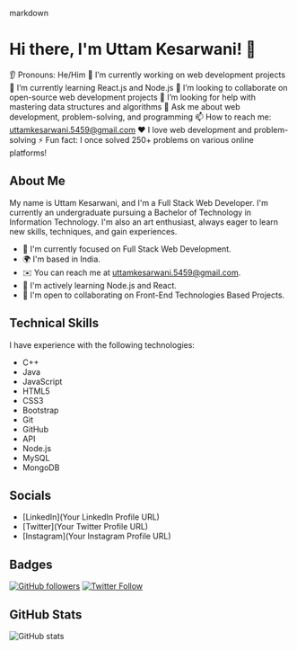 markdown
# Hi there, I'm Uttam Kesarwani! 👋

👂 Pronouns: He/Him
🔭 I’m currently working on web development projects
🌱 I’m currently learning React.js and Node.js
🤝 I’m looking to collaborate on open-source web development projects
🤔 I’m looking for help with mastering data structures and algorithms
💬 Ask me about web development, problem-solving, and programming
📫 How to reach me: [uttamkesarwani.5459@gmail.com](mailto:uttamkesarwani.5459@gmail.com)
❤️ I love web development and problem-solving
⚡ Fun fact: I once solved 250+ problems on various online platforms!

## About Me

My name is Uttam Kesarwani, and I'm a Full Stack Web Developer. I'm currently an undergraduate pursuing a Bachelor of Technology in Information Technology. I'm also an art enthusiast, always eager to learn new skills, techniques, and gain experiences.

- 🔭 I'm currently focused on Full Stack Web Development.
- 🌍 I'm based in India.
- ✉️ You can reach me at [uttamkesarwani.5459@gmail.com](mailto:uttamkesarwani.5459@gmail.com).
- 🧠 I'm actively learning Node.js and React.
- 🤝 I'm open to collaborating on Front-End Technologies Based Projects.

## Technical Skills

I have experience with the following technologies:

- C++
- Java
- JavaScript
- HTML5
- CSS3
- Bootstrap
- Git
- GitHub
- API
- Node.js
- MySQL
- MongoDB

## Socials

- [LinkedIn](Your LinkedIn Profile URL)
- [Twitter](Your Twitter Profile URL)
- [Instagram](Your Instagram Profile URL)

## Badges

[![GitHub followers](https://img.shields.io/github/followers/Uttamkesarwa-333?style=social)](https://github.com/Uttamkesarwa-333)
[![Twitter Follow](https://img.shields.io/twitter/follow/YourTwitterUsername?style=social)](https://twitter.com/YourTwitterUsername)

## GitHub Stats

![GitHub stats](https://github-readme-stats.vercel.app/api?username=Uttamkesarwa-333&show_icons=true)
